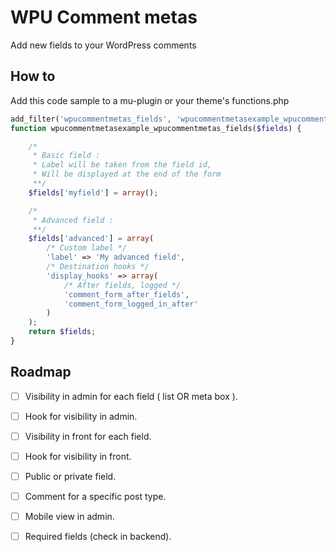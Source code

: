 # WPU Comment metas

Add new fields to your WordPress comments

## How to

Add this code sample to a mu-plugin or your theme's functions.php

```php
add_filter('wpucommentmetas_fields', 'wpucommentmetasexample_wpucommentmetas_fields', 10, 1);
function wpucommentmetasexample_wpucommentmetas_fields($fields) {

    /*
     * Basic field :
     * Label will be taken from the field id,
     * Will be displayed at the end of the form
     **/
    $fields['myfield'] = array();

    /*
     * Advanced field :
     **/
    $fields['advanced'] = array(
        /* Custom label */
        'label' => 'My advanced field',
        /* Destination hooks */
        'display_hooks' => array(
            /* After fields, logged */
            'comment_form_after_fields',
            'comment_form_logged_in_after'
        )
    );
    return $fields;
}
```


## Roadmap

* [ ] Visibility in admin for each field ( list OR meta box ).
* [ ] Hook for visibility in admin.
* [ ] Visibility in front for each field.
* [ ] Hook for visibility in front.
* [ ] Public or private field.
* [ ] Comment for a specific post type.
* [ ] Mobile view in admin.
* [ ] Required fields (check in backend).

